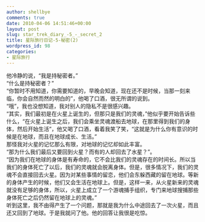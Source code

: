 ```yaml
---
author: shellbye
comments: true
date: 2010-04-06 14:51:46+00:00
layout: post
slug: star_trek_diary_-5_-_secret_2
title: 星际旅行日记-5-秘密(2)
wordpress_id: 98
categories:
- 星际旅行
---
```


他冷静的说，“我是持秘密者。”  
“什么是持秘密者？”  
“你暂时不用知道，你需要知道的，早晚会知道，现在还不是时候，当那一刻来临，你会自然而然的明白的”，他喝了口酒，很无所谓的说到。  
“哦”，我也没想知道，我对别人的隐私不是很感兴趣。  
“其实，我们最初是在火星上诞生的，但那只是我们的灵魂，”他似乎要开始告诉些什么，“在火星上诞生之后，我们会乘坐灵魂渡船去地球，在那里得到我们的身体，然后开始生活”，他又喝了口酒，看着我笑了笑，“这就是为什么你有意识的时候是在地球，而且在地球成长、生活。”  
那怪我对火星的记忆那么有限，对地球的记忆却如此丰富。  
“那为什么我们最后又要回到火星？而有的人却回去了水星？”。  
“因为我们在地球的身体是有寿命的，它不会比我们的灵魂存在的时间长。所以当我们的身体死亡了以后，我们的灵魂就会脱离身体。但是，很多情况下，我们的灵魂不会直接回去火星。因为对某些事情的留恋，他们会东躲西藏的留在地球。等新的身体产生的时候，他们又会生活在地球上。但是，这样一来，从火星新来的灵魂就没有足够的身体，所以，火星上成立了一个游魂捕手组织，专门来地球搜捕那些身体死亡之后仍然留在地球上的灵魂。”  
听到这里，我不由得产生了一个问题，那就是我为什么中途回去了一次火星，而且还又回到了地球。于是我就问了他。他的回答让我很是吃惊。  

